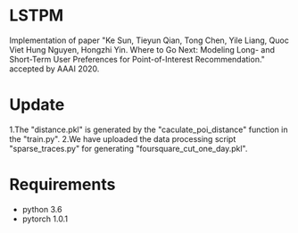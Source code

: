 # LSTPM
Implementation of paper "Ke Sun, Tieyun Qian, Tong Chen, Yile Liang, Quoc Viet Hung Nguyen, Hongzhi Yin. Where to Go Next: Modeling Long- and Short-Term User Preferences for
Point-of-Interest Recommendation." accepted by AAAI 2020.

# Update
1.The "distance.pkl" is generated by the "caculate_poi_distance" function in the "train.py".
2.We have uploaded the data processing script "sparse_traces.py" for generating "foursquare_cut_one_day.pkl".

# Requirements
* python 3.6
* pytorch 1.0.1
